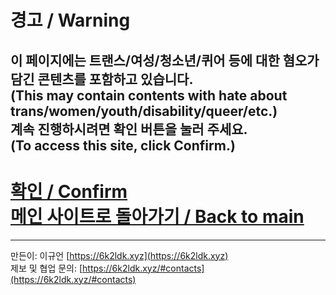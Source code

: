 # 경고 / Warning

## 이 페이지에는 트랜스/여성/청소년/퀴어 등에 대한 혐오가 담긴 콘텐츠를 포함하고 있습니다. <br>(This may contain contents with hate about trans/women/youth/disability/queer/etc.) <br> 계속 진행하시려면 확인 버튼을 눌러 주세요. <br> (To access this site, click Confirm.)


# [확인 / Confirm](https://archive.6k2ldk.xyz/hate)<br>[메인 사이트로 돌아가기 / Back to main](https://6k2ldk.xyz/)


------------------
만든이: 이규언 [https://6k2ldk.xyz](https://6k2ldk.xyz) <br>
제보 및 협업 문의: [https://6k2ldk.xyz/#contacts](https://6k2ldk.xyz/#contacts)
